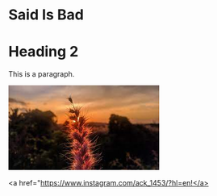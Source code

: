 <!DOCTYPE html>
<html>
<title>HTML Tutorial</title>
<body>

<h1>Said Is Bad</h1>
  <h1>Heading 2</h2>

<p>This is a paragraph.</p>
  
<img src="flower.jpeg" alt="Flower">

</body>

  <a href="https://www.instagram.com/ack_1453/?hl=en!</a>
</html>
